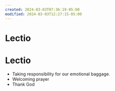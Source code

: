 ```yaml
---
created: 2024-03-03T07:36:19-05:00
modified: 2024-03-03T12:27:15-05:00
---
```


# Lectio

# Lectio

- Taking responsibility for our emotional baggage.
- Welcoming prayer 
- Thank God
